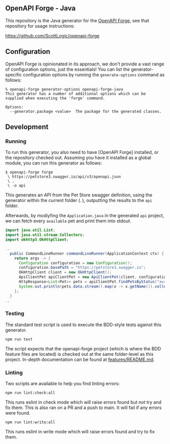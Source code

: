 ## OpenAPI Forge - Java

This repository is the Java generator for the [OpenAPI Forge](https://github.com/ScottLogic/openapi-forge), see that repository for usage instructions:

https://github.com/ScottLogic/openapi-forge

## Configuration

OpenAPI Forge is opinionated in its approach, we don't provide a vast range of configuration options, just the essentials! You can list the generator-specific configuration options by running the `generate-options` command as follows:

```
% openapi-forge generator-options openapi-forge-java
This generator has a number of additional options which can be supplied when executing the 'forge' command.

Options:
  --generator.package <value>  The package for the generated classes.
```

## Development

### Running

To run this generator, you also need to have [OpenAPI Forge] installed, or the repository checked out. Assuming you have it installed as a global module, you can run this generator as follows:

```
$ openapi-forge forge
 \ https://petstore3.swagger.io/api/v3/openapi.json
 \ .
 \ -o api
```

This generates an API from the Pet Store swagger definition, using the generator within the current folder (`.`), outputting the results to the `api` folder.

Afterwards, by modiyfing the `Application.java` in the generated `api` project, we can fetch every `available` pet and print them into stdout.

```java
import java.util.List;
import java.util.stream.Collectors;
import okhttp3.OkHttpClient;

..
  public CommandLineRunner commandLineRunner(ApplicationContext ctx) {
    return args -> {
      Configuration configuration = new Configuration();
      configuration.basePath = "https://petstore3.swagger.io";
      OkHttpClient client = new OkHttpClient();
      ApiClientPet apiClientPet = new ApiClientPet(client, configuration);
      HttpResponse<List<Pet>> pets = apiClientPet.findPetsByStatus("available");
      System.out.println(pets.data.stream().map(x -> x.getName()).collect(Collectors.toList()));
    };
  }
..

```

### Testing

The standard test script is used to execute the BDD-style tests against this generator.

```
npm run test
```

The script expects that the openapi-forge project (which is where the BDD feature files are located) is checked out at the same folder-level as this project. In-depth documentation can be found at [features/README.md](features/README.md).

### Linting

Two scripts are available to help you find linting errors:

```
npm run lint:check:all
```

This runs eslint in check mode which will raise errors found but not try and fix them. This is also ran on a PR and a push to main. It will fail if any errors were found.

```
npm run lint:write:all
```

This runs eslint in write mode which will raise errors found and try to fix them.
